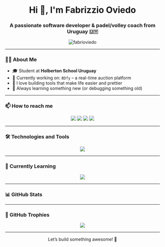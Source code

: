 <h1 align="center">Hi 👋, I'm Fabrizzio Oviedo</h1>
<h3 align="center">A passionate software developer & padel/volley coach from Uruguay 🇺🇾</h3>

<p align="center">
  <img src="https://komarev.com/ghpvc/?username=fabrioviedo&label=Profile%20views&color=0e75b6&style=flat" alt="fabrioviedo" />
</p>

---

### 👨‍💻 About Me

- 🎓 Student at **Holberton School Uruguay**
- 💼 Currently working on: `BDfy` – a real-time auction platform
- 🎯 I love building tools that make life easier and prettier
- 🧠 Always learning something new (or debugging something old)

---

### 📫 How to reach me

<p align="center">
  <a href="mailto:fabrioviedo@gmail.com"><img src="https://img.shields.io/badge/Gmail-red?logo=gmail&logoColor=white" /></a>
  <a href="https://www.linkedin.com/in/fabrioviedo/"><img src="https://img.shields.io/badge/LinkedIn-blue?logo=linkedin&logoColor=white" /></a>
  <a href="https://www.instagram.com/fabrioviedo/"><img src="https://img.shields.io/badge/Instagram-purple?logo=instagram&logoColor=white" /></a>
  <a href="https://twitter.com/fabriov"><img src="https://img.shields.io/badge/Twitter-1DA1F2?logo=twitter&logoColor=white" /></a>
</p>

---

### 🛠️ Technologies and Tools

<p align="center">
  <img src="https://skillicons.dev/icons?i=html,css,js,ts,react,nextjs,tailwind,python,flask,postgres,docker,git,github,vscode" />
</p>

---

### 🌱 Currently Learning

<p align="center">
  <img src="https://img.shields.io/badge/Learning-AI%20%26%20System%20Design-brightgreen?style=for-the-badge&logo=OpenAI&logoColor=white" />
</p>

---

### 📊 GitHub Stats

---

### 🐙 GitHub Trophies

<p align="center">
  <img src="https://github-profile-trophy.vercel.app/?username=fabrioviedo&theme=gruvbox" />
</p>

---

<p align="center">Let’s build something awesome! 🚀</p>
